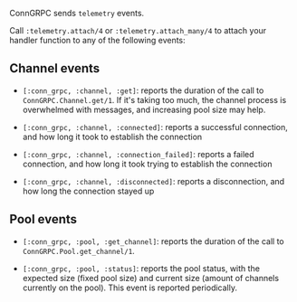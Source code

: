 ConnGRPC sends `telemetry` events.

Call `:telemetry.attach/4` or `:telemetry.attach_many/4` to attach your handler function to any of the following events:

## Channel events

- `[:conn_grpc, :channel, :get]`: reports the duration of the call to `ConnGRPC.Channel.get/1`. If it's taking too much, the channel process is overwhelmed with messages, and increasing pool size may help.

- `[:conn_grpc, :channel, :connected]`: reports a successful connection, and how long it took to establish the connection

- `[:conn_grpc, :channel, :connection_failed]`: reports a failed connection, and how long it took trying to establish the connection

- `[:conn_grpc, :channel, :disconnected]`: reports a disconnection, and how long the connection stayed up

## Pool events

- `[:conn_grpc, :pool, :get_channel]`: reports the duration of the call to `ConnGRPC.Pool.get_channel/1`.

- `[:conn_grpc, :pool, :status]`: reports the pool status, with the expected size (fixed pool size) and current size (amount of channels currently on the pool). This event is reported periodically.
